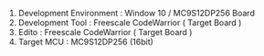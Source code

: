    1) Development Environment : Window 10 / MC9S12DP256 Board
   2) Development Tool :  Freescale CodeWarrior ( Target Board )
   3) Edito : Freescale CodeWarrior  ( Target Board )
   4) Target MCU : MC9S12DP256 (16bit)